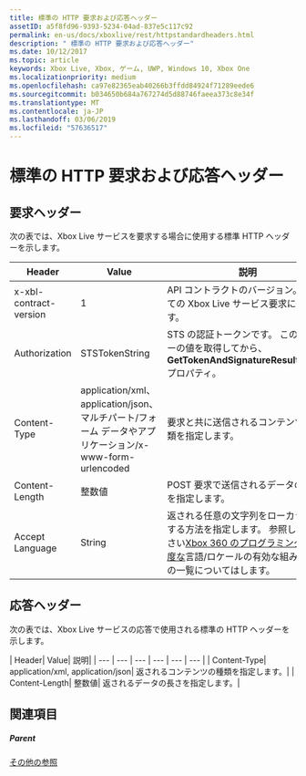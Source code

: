 ```yaml
---
title: 標準の HTTP 要求および応答ヘッダー
assetID: a5f8fd96-9393-5234-04ad-837e5c117c92
permalink: en-us/docs/xboxlive/rest/httpstandardheaders.html
description: " 標準の HTTP 要求および応答ヘッダー"
ms.date: 10/12/2017
ms.topic: article
keywords: Xbox Live, Xbox, ゲーム, UWP, Windows 10, Xbox One
ms.localizationpriority: medium
ms.openlocfilehash: ca97e82365eab40266b3ffdd84924f71289eede6
ms.sourcegitcommit: b034650b684a767274d5d88746faeea373c8e34f
ms.translationtype: MT
ms.contentlocale: ja-JP
ms.lasthandoff: 03/06/2019
ms.locfileid: "57636517"
---
```

# <a name="standard-http-request-and-response-headers"></a>標準の HTTP 要求および応答ヘッダー
 
<a id="ID4ES"></a>

 
## <a name="request-headers"></a>要求ヘッダー
 
次の表では、Xbox Live サービスを要求する場合に使用する標準 HTTP ヘッダーを示します。
 
| Header| Value| 説明| 
| --- | --- | --- | 
| x-xbl-contract-version| 1| API コントラクトのバージョン。 すべての Xbox Live サービス要求に必要です。| 
| Authorization| STSTokenString| STS の認証トークンです。 このヘッダーの値を取得してから、 <b>GetTokenAndSignatureResult.Token</b>プロパティ。 | 
| Content-Type| application/xml、application/json、マルチパート/フォーム データやアプリケーション/x-www-form-urlencoded| 要求と共に送信されるコンテンツの種類を指定します。| 
| Content-Length| 整数値| POST 要求で送信されるデータの長さを指定します。| 
| Accept Language | String| 返される任意の文字列をローカライズする方法を指定します。 参照してください<a href="https://msdn.microsoft.com/en-us/library/bb975829.aspx">Xbox 360 のプログラミングの高度な</a>言語/ロケールの有効な組み合わせの一覧についてはします。| 
  
<a id="ID4E6C"></a>

 
## <a name="response-headers"></a>応答ヘッダー
 
次の表では、Xbox Live サービスの応答で使用される標準の HTTP ヘッダーを示します。
 
| Header| Value| 説明| 
| --- | --- | --- | --- | --- | --- | 
| Content-Type| application/xml, application/json| 返されるコンテンツの種類を指定します。| 
| Content-Length| 整数値| 返されるデータの長さを指定します。| 
  
<a id="ID4EEE"></a>

 
## <a name="see-also"></a>関連項目
 
<a id="ID4EGE"></a>

 
##### <a name="parent"></a>Parent  

[その他の参照](atoc-xboxlivews-reference-additional.md)

   